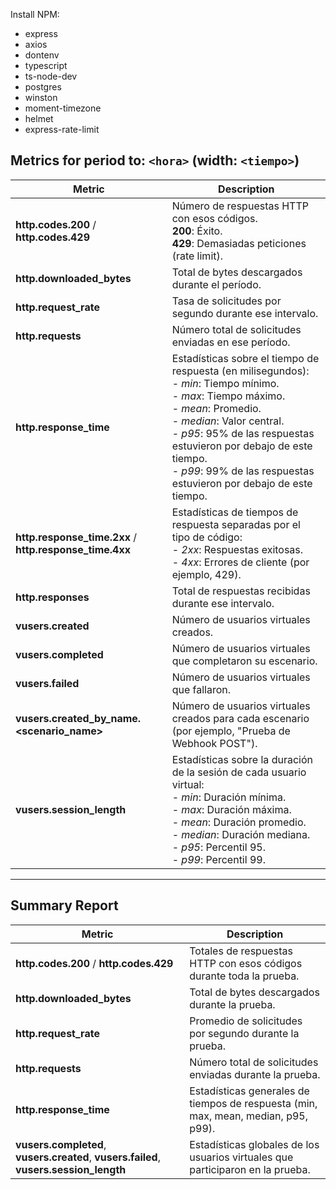 Install NPM:
- express
- axios
- dontenv
- typescript
- ts-node-dev
- postgres
- winston
- moment-timezone
- helmet
- express-rate-limit



## Metrics for period to: `<hora>` (width: `<tiempo>`)

| **Metric**                                              | **Description**                                                                                                                                                          |
|---------------------------------------------------------|--------------------------------------------------------------------------------------------------------------------------------------------------------------------------|
| **http.codes.200** / **http.codes.429**                 | Número de respuestas HTTP con esos códigos.<br>**200**: Éxito.<br>**429**: Demasiadas peticiones (rate limit).                                                         |
| **http.downloaded_bytes**                               | Total de bytes descargados durante el período.                                                                                                                         |
| **http.request_rate**                                   | Tasa de solicitudes por segundo durante ese intervalo.                                                                                                               |
| **http.requests**                                       | Número total de solicitudes enviadas en ese período.                                                                                                                   |
| **http.response_time**                                  | Estadísticas sobre el tiempo de respuesta (en milisegundos):<br> - *min*: Tiempo mínimo.<br> - *max*: Tiempo máximo.<br> - *mean*: Promedio.<br> - *median*: Valor central.<br> - *p95*: 95% de las respuestas estuvieron por debajo de este tiempo.<br> - *p99*: 99% de las respuestas estuvieron por debajo de este tiempo. |
| **http.response_time.2xx** / **http.response_time.4xx** | Estadísticas de tiempos de respuesta separadas por el tipo de código:<br> - *2xx*: Respuestas exitosas.<br> - *4xx*: Errores de cliente (por ejemplo, 429).      |
| **http.responses**                                      | Total de respuestas recibidas durante ese intervalo.                                                                                                                   |
| **vusers.created**                                      | Número de usuarios virtuales creados.                                                                                                                                   |
| **vusers.completed**                                    | Número de usuarios virtuales que completaron su escenario.                                                                                                              |
| **vusers.failed**                                       | Número de usuarios virtuales que fallaron.                                                                                                                               |
| **vusers.created_by_name.<scenario_name>**              | Número de usuarios virtuales creados para cada escenario (por ejemplo, "Prueba de Webhook POST").                                                                           |
| **vusers.session_length**                               | Estadísticas sobre la duración de la sesión de cada usuario virtual:<br> - *min*: Duración mínima.<br> - *max*: Duración máxima.<br> - *mean*: Duración promedio.<br> - *median*: Duración mediana.<br> - *p95*: Percentil 95.<br> - *p99*: Percentil 99.      |

---

## Summary Report

| **Metric**                                              | **Description**                                                                                                                                                          |
|---------------------------------------------------------|--------------------------------------------------------------------------------------------------------------------------------------------------------------------------|
| **http.codes.200** / **http.codes.429**                 | Totales de respuestas HTTP con esos códigos durante toda la prueba.                                                                                                     |
| **http.downloaded_bytes**                               | Total de bytes descargados durante la prueba.                                                                                                                          |
| **http.request_rate**                                   | Promedio de solicitudes por segundo durante la prueba.                                                                                                               |
| **http.requests**                                       | Número total de solicitudes enviadas durante la prueba.                                                                                                              |
| **http.response_time**                                  | Estadísticas generales de tiempos de respuesta (min, max, mean, median, p95, p99).                                                                                      |
| **vusers.completed**, **vusers.created**, **vusers.failed**, **vusers.session_length** | Estadísticas globales de los usuarios virtuales que participaron en la prueba.                                                                                            |

